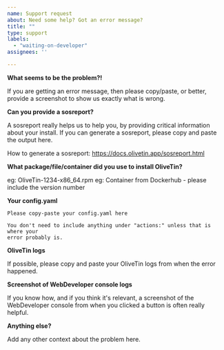 ```yaml
---
name: Support request
about: Need some help? Got an error message?
title: ""
type: support
labels:
  - "waiting-on-developer"
assignees: ''

---
```


**What seems to be the problem?!**

If you are getting an error message, then please copy/paste, or better, provide
a screenshot to show us exactly what is wrong.

**Can you provide a sosreport?**

A sosreport really helps us to help you, by providing critical information about your install. If you can generate a sosreport, please copy and paste the output here.

How to generate a sosreport: https://docs.olivetin.app/sosreport.html

**What package/file/container did you use to install OliveTin?**

eg: OliveTin-1234-x86_64.rpm
eg: Container from Dockerhub - please include the version number

**Your config.yaml**

```
Please copy-paste your config.yaml here

You don't need to include anything under "actions:" unless that is where your
error probably is.
```

**OliveTin logs**

If possible, please copy and paste your OliveTin logs from when the error happened.

**Screenshot of WebDeveloper console logs**

If you know how, and if you think it's relevant, a screenshot of the
WebDeveloper console from when you clicked a button is often really helpful.

**Anything else?**

Add any other context about the problem here.

